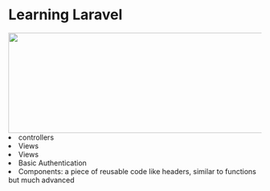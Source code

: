 # Learning Laravel 
<img src="https://www.google.com/imgres?imgurl=https%3A%2F%2Fraw.githubusercontent.com%2Flaravel%2Fart%2Fmaster%2Flogo-lockup%2F5%2520SVG%2F2%2520CMYK%2F1%2520Full%2520Color%2Flaravel-logolockup-cmyk-red.svg&imgrefurl=https%3A%2F%2Fgithub.com%2Fsummerblue%2Flaravel-shop&tbnid=-QPe522iuiTxYM&vet=12ahUKEwi6stvuxvDxAhUQ-hoKHQFeCH4QMygBegUIARDAAQ..i&docid=wSoCIFF-3AlPfM&w=800&h=296&q=laravel%20image&ved=2ahUKEwi6stvuxvDxAhUQ-hoKHQFeCH4QMygBegUIARDAAQ" style="width: 950px; height:200px">
<li>controllers</li>
<li>Views</li>
<li>Views</li>
<li>Basic Authentication</li>
<li>Components: a piece of reusable code like headers, similar to functions but much advanced</li>
